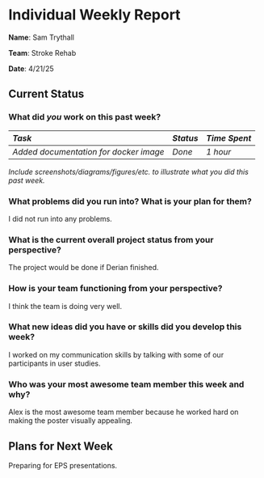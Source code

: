 # **Individual Weekly Report**

**Name**: Sam Trythall

**Team**: Stroke Rehab

**Date**: 4/21/25

## **Current Status**

### **What did *you* work on this past week?**

| *Task* | *Status* | *Time Spent* |
| :---- | :---- | :---- |
| *Added documentation for docker image* | *Done* | *1 hour* |

*Include screenshots/diagrams/figures/etc. to illustrate what you did this past week.*

### **What problems did you run into? What is your plan for them?**

I did not run into any problems.

### **What is the current overall project status from your perspective?**

The project would be done if Derian finished. 

### **How is your team functioning from your perspective?**

I think the team is doing very well.

### **What new ideas did you have or skills did you develop this week?**

I worked on my communication skills by talking with some of our participants in user studies.

### **Who was your most awesome team member this week and why?**

Alex is the most awesome team member because he worked hard on making the poster visually appealing.

## **Plans for Next Week**

Preparing for EPS presentations.